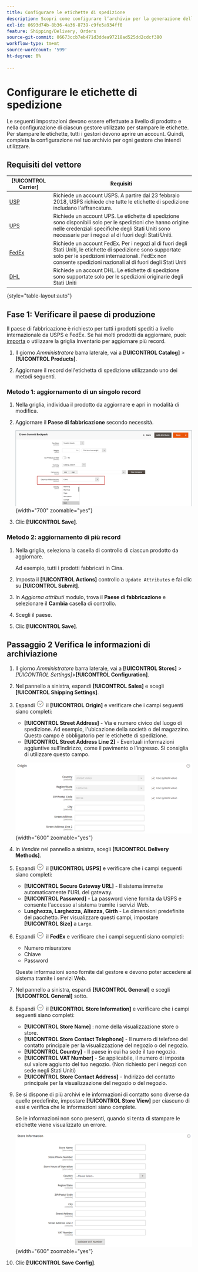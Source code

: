 ```yaml
---
title: Configurare le etichette di spedizione
description: Scopri come configurare l’archivio per la generazione delle etichette di spedizione.
exl-id: 0693d74b-8b36-4a36-8739-c9fe5a934ff0
feature: Shipping/Delivery, Orders
source-git-commit: 06673ccb7eb471d3ddea97218ad525dd2cdcf380
workflow-type: tm+mt
source-wordcount: '599'
ht-degree: 0%

---
```


# Configurare le etichette di spedizione

Le seguenti impostazioni devono essere effettuate a livello di prodotto e nella configurazione di ciascun gestore utilizzato per stampare le etichette. Per stampare le etichette, tutti i gestori devono aprire un account. Quindi, completa la configurazione nel tuo archivio per ogni gestore che intendi utilizzare.

## Requisiti del vettore

| [!UICONTROL Carrier] | Requisiti |
|-------|--------|
| [USP](usps.md) | Richiede un account USPS. A partire dal 23 febbraio 2018, USPS richiede che tutte le etichette di spedizione includano l&#39;affrancatura. |
| [UPS](ups.md) | Richiede un account UPS. Le etichette di spedizione sono disponibili solo per le spedizioni che hanno origine nelle credenziali specifiche degli Stati Uniti sono necessarie per i negozi al di fuori degli Stati Uniti. |
| [FedEx](fedex.md) | Richiede un account FedEx. Per i negozi al di fuori degli Stati Uniti, le etichette di spedizione sono supportate solo per le spedizioni internazionali. FedEx non consente spedizioni nazionali al di fuori degli Stati Uniti |
| [DHL](dhl.md) | Richiede un account DHL. Le etichette di spedizione sono supportate solo per le spedizioni originarie degli Stati Uniti |

{style="table-layout:auto"}

## Fase 1: Verificare il paese di produzione

Il paese di fabbricazione è richiesto per tutti i prodotti spediti a livello internazionale da USPS e FedEx. Se hai molti prodotti da aggiornare, puoi: [importa](../systems/data-import.md) o utilizzare la griglia Inventario per aggiornare più record.

1. Il giorno _Amministratore_ barra laterale, vai a **[!UICONTROL Catalog]** > **[!UICONTROL Products]**.

1. Aggiornare il record dell&#39;etichetta di spedizione utilizzando uno dei metodi seguenti.

### Metodo 1: aggiornamento di un singolo record

1. Nella griglia, individua il prodotto da aggiornare e apri in modalità di modifica.

1. Aggiornare il **Paese di fabbricazione** secondo necessità.

   ![Paese di fabbricazione](./assets/product-country-of-manufacture.png){width="700" zoomable="yes"}

1. Clic **[!UICONTROL Save]**.

### Metodo 2: aggiornamento di più record

1. Nella griglia, seleziona la casella di controllo di ciascun prodotto da aggiornare.

   Ad esempio, tutti i prodotti fabbricati in Cina.

1. Imposta il **[!UICONTROL Actions]** controllo a `Update Attributes` e fai clic su **[!UICONTROL Submit]**.

1. In _Aggiorna attributi_ modulo, trova il **Paese di fabbricazione** e selezionare il **Cambia** casella di controllo.

1. Scegli il paese.

1. Clic **[!UICONTROL Save]**.

## Passaggio 2 Verifica le informazioni di archiviazione

1. Il giorno _Amministratore_ barra laterale, vai a **[!UICONTROL Stores]** > _[!UICONTROL Settings]_>**[!UICONTROL Configuration]**.

1. Nel pannello a sinistra, espandi **[!UICONTROL Sales]** e scegli **[!UICONTROL Shipping Settings]**.

1. Espandi ![Selettore di espansione](../assets/icon-display-expand.png) il **[!UICONTROL Origin]** e verificare che i campi seguenti siano completi:

   - **[!UICONTROL Street Address]** - Via e numero civico del luogo di spedizione. Ad esempio, l&#39;ubicazione della società o del magazzino. Questo campo è obbligatorio per le etichette di spedizione.
   - **[!UICONTROL Street Address Line 2]** - Eventuali informazioni aggiuntive sull’indirizzo, come il pavimento o l’ingresso. Si consiglia di utilizzare questo campo.

   ![Origine](../configuration-reference/sales/assets/shipping-settings-origin.png){width="600" zoomable="yes"}

1. In _Vendite_ nel pannello a sinistra, scegli **[!UICONTROL Delivery Methods]**.

1. Espandi ![Selettore di espansione](../assets/icon-display-expand.png) il **[!UICONTROL USPS]** e verificare che i campi seguenti siano completi:

   - **[!UICONTROL Secure Gateway URL]** - Il sistema immette automaticamente l&#39;URL del gateway.
   - **[!UICONTROL Password]** - La password viene fornita da USPS e consente l&#39;accesso al sistema tramite i servizi Web.
   - **Lunghezza, Larghezza, Altezza, Girth** - Le dimensioni predefinite del pacchetto. Per visualizzare questi campi, impostare **[!UICONTROL Size]** a `Large`.

1. Espandi ![Selettore di espansione](../assets/icon-display-expand.png) il **FedEx** e verificare che i campi seguenti siano completi:

   - Numero misuratore
   - Chiave
   - Password

   Queste informazioni sono fornite dal gestore e devono poter accedere al sistema tramite i servizi Web.

1. Nel pannello a sinistra, espandi **[!UICONTROL General]** e scegli **[!UICONTROL General]** sotto.

1. Espandi ![Selettore di espansione](../assets/icon-display-expand.png) il **[!UICONTROL Store Information]** e verificare che i campi seguenti siano completi:

   - **[!UICONTROL Store Name]** : nome della visualizzazione store o store.
   - **[!UICONTROL Store Contact Telephone]** - Il numero di telefono del contatto principale per la visualizzazione del negozio o del negozio.
   - **[!UICONTROL Country]** - Il paese in cui ha sede il tuo negozio.
   - **[!UICONTROL VAT Number]** - Se applicabile, il numero di imposta sul valore aggiunto del tuo negozio. (Non richiesto per i negozi con sede negli Stati Uniti)
   - **[!UICONTROL Store Contact Address]** - Indirizzo del contatto principale per la visualizzazione del negozio o del negozio.

1. Se si dispone di più archivi e le informazioni di contatto sono diverse da quelle predefinite, impostare **[!UICONTROL Store View]** per ciascuno di essi e verifica che le informazioni siano complete.

   Se le informazioni non sono presenti, quando si tenta di stampare le etichette viene visualizzato un errore.

   ![Informazioni sul negozio](../configuration-reference/general/assets/general-store-information.png){width="600" zoomable="yes"}

1. Clic **[!UICONTROL Save Config]**.
